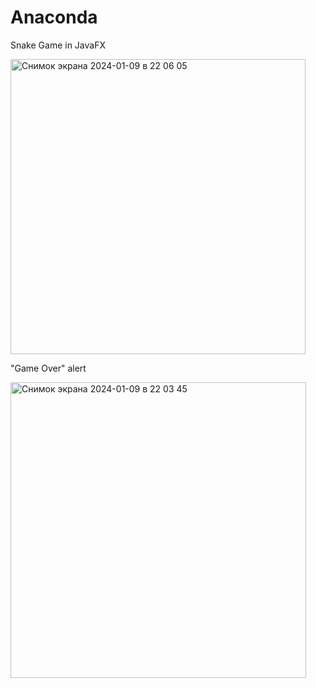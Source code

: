 # Anaconda
 Snake Game in JavaFX


<img width="472" alt="Снимок экрана 2024-01-09 в 22 06 05" src="https://github.com/plantifulsoul006/Anaconda/assets/153311567/53124646-c8a7-42bc-9f48-a26e6973ce1c">


"Game Over" alert

<img width="473" alt="Снимок экрана 2024-01-09 в 22 03 45" src="https://github.com/plantifulsoul006/Anaconda/assets/153311567/f04ad811-1d09-40f8-9771-f4718800524e">

